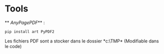 # Tools
** *AnyPagePDF*** :

`pip install art PyPDF2`

Les fichiers PDF sont a stocker dans le dossier *c:\TMP\* (Modifiable dans le code)

